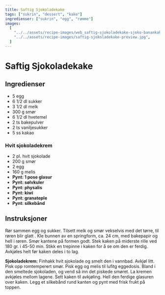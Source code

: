 ```yaml
---
title: Saftig Sjokoladekake
tags: ["sukrin", "dessert", "kake"]
ingredienser: ["sukrin", "egg", "rømme"]
images:
  [
    "../../assets/recipe-images/web_saftig-sjokoladekake-sjoko-banankake.jpg",
    "../../assets/recipe-images/saftig-sjokoladekake-preview.jpg",
  ]
---
```


# Saftig Sjokoladekake

## Ingredienser

- 5 egg
- 6 1/2 dl sukker
- 3 1/2 dl melk
- 300 g smør
- 6 1/2 dl hvetemel
- 2 ts bakepulver
- 2 ts vaniljesukker
- 5 ss kakao

### Hvit sjokoladekrem

- 2 pl. hvit sjokolade
- 200 g smør
- 2 egg
- 160 g melis
- **Pynt: 1 pose glasur**
- **Pynt: sølvkuler**
- **Pynt: physalis**
- **Pynt: kiwi**
- **Pynt: granateple**
- **Pynt: silkebånd**

## Instruksjoner

Rør sammen egg og sukker. Tilsett melk og smør vekselvis med det tørre, til røren blir glatt . Kle bunnen av en springform, ca. 24 cm, med bakepapir og hell i røren. Smør kantene på formen godt. Stek kaken på miderste rille ved 180 gr. i 45-50 min. Stikk en trepinne i kaken for å se om den er ferdig. Avkjøles helt før kaken deles i to lag.

**Sjokoladekrem:** Finhakk hvit sjokolade og smelt den i vannbad. Avkjøl litt. Pisk opp romtemperert smør. Pisk egg og melis til lufitg eggedosis. Bland i den smeltede sjokoladen, og vend så inn det piskede smøret. La kremen avkjøles mellom lagene. Sett kaken til avkjøling. Hell den ferdige glasuren over kaken. Legg et silkebånd rund kanten og pynt med frisk frukt på toppen.
